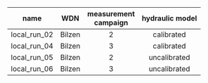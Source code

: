 |     name     |   WDN  | measurement<br>campaign | hydraulic model |
|:------------:|:------:|:-----------------------:|:---------------:|
| local_run_02 | Bilzen |            2            |    calibrated   |
| local_run_04 | Bilzen |            3            |    calibrated   |
| local_run_05 | Bilzen |            2            |   uncalibrated  |
| local_run_06 | Bilzen |            3            |   uncalibrated  |